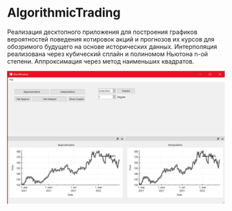# AlgorithmicTrading

Реализация десктопного приложения для построения графиков вероятностей поведения котировок акций и прогнозов их курсов для обозримого будущего на основе исторических данных. Интерполяция реализована через кубический сплайн и полиномом Ньютона n-ой степени. Аппроксимация через метод наименьших квадратов.

![image info](./misc/images/Screenshot_2.png)
